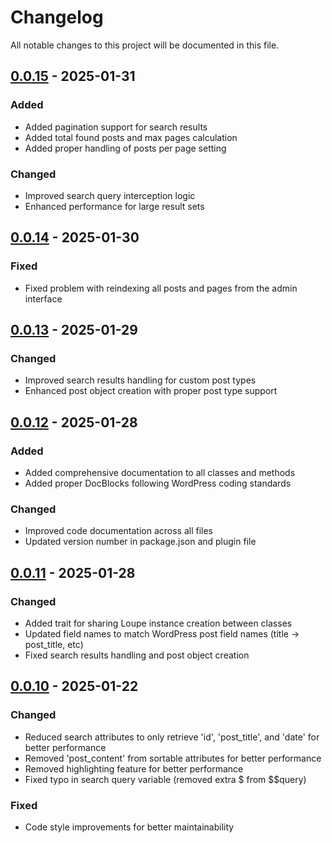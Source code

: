 # Changelog

All notable changes to this project will be documented in this file.

## [0.0.15] - 2025-01-31

### Added

- Added pagination support for search results
- Added total found posts and max pages calculation
- Added proper handling of posts per page setting

### Changed

- Improved search query interception logic
- Enhanced performance for large result sets

## [0.0.14] - 2025-01-30

### Fixed

- Fixed problem with reindexing all posts and pages from the admin interface

## [0.0.13] - 2025-01-29

### Changed

- Improved search results handling for custom post types
- Enhanced post object creation with proper post type support

## [0.0.12] - 2025-01-28

### Added

- Added comprehensive documentation to all classes and methods
- Added proper DocBlocks following WordPress coding standards

### Changed

- Improved code documentation across all files
- Updated version number in package.json and plugin file

## [0.0.11] - 2025-01-28

### Changed

- Added trait for sharing Loupe instance creation between classes
- Updated field names to match WordPress post field names (title -> post_title, etc)
- Fixed search results handling and post object creation

## [0.0.10] - 2025-01-22

### Changed

- Reduced search attributes to only retrieve 'id', 'post_title', and 'date' for better performance
- Removed 'post_content' from sortable attributes for better performance
- Removed highlighting feature for better performance
- Fixed typo in search query variable (removed extra $ from $$query)

### Fixed

- Code style improvements for better maintainability

[0.0.10]: https://github.com/soderlind/wp-loupe/releases/tag/0.0.10
[0.0.11]: https://github.com/soderlind/wp-loupe/releases/tag/0.0.11
[0.0.12]: https://github.com/soderlind/wp-loupe/releases/tag/0.0.12
[0.0.13]: https://github.com/soderlind/wp-loupe/releases/tag/0.0.13
[0.0.14]: https://github.com/soderlind/wp-loupe/releases/tag/0.0.14
[0.0.15]: https://github.com/soderlind/wp-loupe/releases/tag/0.0.15
